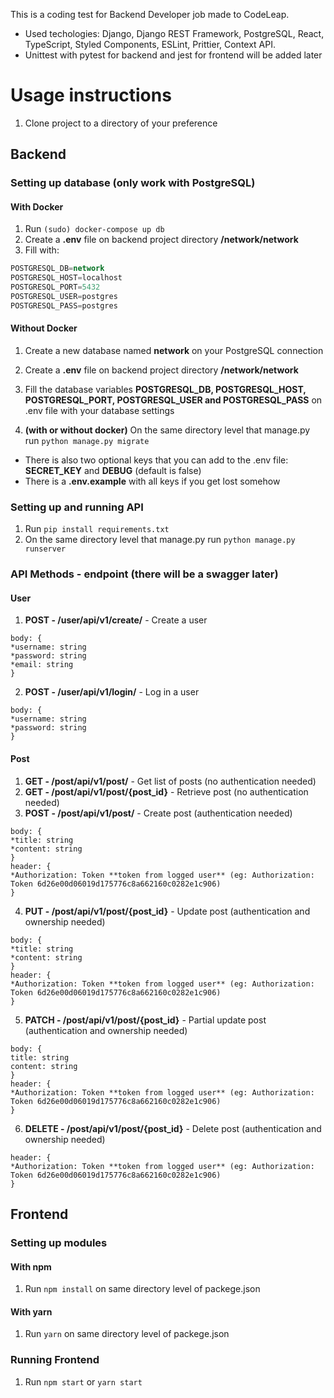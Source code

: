 This is a coding test for Backend Developer job made to CodeLeap.

* Used techologies: Django, Django REST Framework, PostgreSQL, React, TypeScript, Styled Components, ESLint, Prittier, Context API.
* Unittest with pytest for backend and jest for frontend will be added later

# Usage instructions
1. Clone project to a directory of your preference

## Backend

### Setting up database (only work with PostgreSQL)
#### With Docker
1. Run `(sudo) docker-compose up db`
2. Create a **.env** file on backend project directory **/network/network**
3. Fill with:
```sql
POSTGRESQL_DB=network
POSTGRESQL_HOST=localhost
POSTGRESQL_PORT=5432
POSTGRESQL_USER=postgres
POSTGRESQL_PASS=postgres
```
#### Without Docker
1. Create a new database named **network** on your PostgreSQL connection
2. Create a **.env** file on backend project directory **/network/network**
3. Fill the database variables **POSTGRESQL_DB, POSTGRESQL_HOST, POSTGRESQL_PORT, POSTGRESQL_USER and POSTGRESQL_PASS** on .env file with your database settings

4. **(with or without docker)** On the same directory level that manage.py run `python manage.py migrate`

* There is also two optional keys that you can add to the .env file: **SECRET_KEY** and **DEBUG** (default is false)
* There is a **.env.example** with all keys if you get lost somehow

### Setting up and running API
1. Run `pip install requirements.txt` 
2. On the same directory level that manage.py run `python manage.py runserver`

### API Methods - endpoint (there will be a swagger later)
#### User
1. **POST - /user/api/v1/create/** - Create a user
```
body: {
*username: string
*password: string
*email: string
}
```
2. **POST - /user/api/v1/login/** - Log in a user
```
body: {
*username: string
*password: string
}
```
#### Post
1. **GET - /post/api/v1/post/** - Get list of posts (no authentication needed)
2. **GET - /post/api/v1/post/{post_id}** - Retrieve post (no authentication needed)
3. **POST - /post/api/v1/post/** - Create post (authentication needed)
```
body: {
*title: string
*content: string
}
header: {
*Authorization: Token **token from logged user** (eg: Authorization: Token 6d26e00d06019d175776c8a662160c0282e1c906)
}
```
4. **PUT - /post/api/v1/post/{post_id}** - Update post (authentication and ownership needed)
```
body: {
*title: string
*content: string
}
header: {
*Authorization: Token **token from logged user** (eg: Authorization: Token 6d26e00d06019d175776c8a662160c0282e1c906)
}
```
5. **PATCH - /post/api/v1/post/{post_id}** - Partial update post (authentication and ownership needed)
```
body: {
title: string
content: string
}
header: {
*Authorization: Token **token from logged user** (eg: Authorization: Token 6d26e00d06019d175776c8a662160c0282e1c906)
}
```
6. **DELETE - /post/api/v1/post/{post_id}** - Delete post (authentication and ownership needed)
```
header: {
*Authorization: Token **token from logged user** (eg: Authorization: Token 6d26e00d06019d175776c8a662160c0282e1c906)
}
```
## Frontend
### Setting up modules
#### With npm
1. Run `npm install` on same directory level of packege.json

#### With yarn
1. Run `yarn` on same directory level of packege.json

### Running Frontend
1. Run `npm start` or `yarn start`
